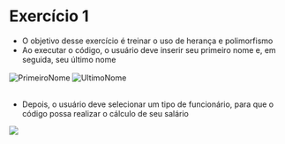 # Exercício 1
- O objetivo desse exercício é treinar o uso de herança e polimorfismo
- Ao executar o código, o usuário deve inserir seu primeiro nome e, em seguida, seu último nome

<div style = "display: inline_block">
  <img align = "center" alt = "PrimeiroNome" src = "https://user-images.githubusercontent.com/114308727/203125713-2096020c-b09d-49e3-9abe-ce0d7f57fa4f.png">
  <img align = "center" alt = "UltimoNome" src = "https://user-images.githubusercontent.com/114308727/203125928-cc9fcc97-ebbf-4267-a216-6450e2e745fe.png">
</div>
<br>

- Depois, o usuário deve selecionar um tipo de funcionário, para que o código possa realizar o cálculo de seu salário
<img src = "https://user-images.githubusercontent.com/114308727/203126265-2d41cf88-18e8-41c7-9c97-68b0c3355727.png">


